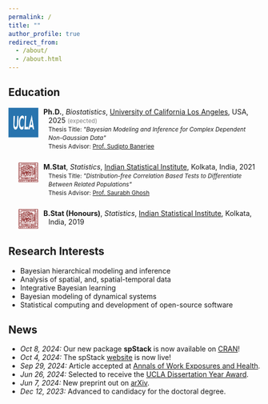 ```yaml
---
permalink: /
title: ""
author_profile: true
redirect_from:
  - /about/
  - /about.html
---
```


## Education
<ul style="padding-left: 0;">
  <li style="list-style: none; display: flex; align-items: flex-start; margin-bottom: 25px;">
    <div style="margin-right: 10px; flex-shrink: 0;">
      <img src="../images/ucla-logo1.png" alt="Bullet 1" width="60" height="60">
    </div>
    <div style="text-indent: -10px; padding-left: 10px;">
      <b>Ph.D.</b>, <i>Biostatistics</i>, <a href="https://ph.ucla.edu/departments/biostatistics">University of California Los Angeles</a>, USA, 2025 <span style="font-size: smaller; color: grey">(expected)</span><br>
      <span style="font-size: smaller">Thesis Title: <i>"Bayesian Modeling and Inference for Complex Dependent Non-Gaussian Data"</i></span><br>
      <span style="font-size: smaller">Thesis Advisor: <a href="http://sudipto.bol.ucla.edu/">Prof. Sudipto Banerjee</a></span>
    </div>
  </li>
  <li style="list-style: none; display: flex; align-items: flex-start; margin-bottom: 25px;">
    <div style="margin-right: 10px; flex-shrink: 0; margin-left: 20px">
      <img src="../images/isi-logo-red.png" alt="Bullet 2" width="40" height="40">
    </div>
    <div style="text-indent: -10px; padding-left: 10px;">
      <b>M.Stat</b>, <i>Statistics</i>, <a href="https://www.isical.ac.in/">Indian Statistical Institute</a>, Kolkata, India, 2021<br>
      <span style="font-size: smaller">Thesis Title: <i>"Distribution-free Correlation Based Tests to Differentiate Between Related Populations"</i></span><br>
      <span style="font-size: smaller">Thesis Advisor: <a href="https://www.isical.ac.in/~saurabh/">Prof. Saurabh Ghosh</a></span>
    </div>
  </li>
  <li style="list-style: none; display: flex; align-items: flex-start; margin-bottom: 25px;">
    <div style="margin-right: 10px; flex-shrink: 0; margin-left: 20px">
      <img src="../images/isi-logo-red.png" alt="Bullet 3" width="40" height="40">
    </div>
    <div style="text-indent: -10px; padding-left: 10px;">
      <b>B.Stat (Honours)</b>, <i>Statistics</i>, <a href="https://www.isical.ac.in/">Indian Statistical Institute</a>, Kolkata, India, 2019
    </div>
  </li>
</ul>

<!-- - **Ph.D.**, *Biostatistics*, [University of California Los Angeles](https://ph.ucla.edu/departments/biostatistics), USA, 2025 <span style="font-size: smaller; color: grey">(expected)</span><img src="../images/ucla-logo1.png" align="right" alt="UCLA Logo" width="60" height="50" style="margin-right: 10px; margin-left: 10px;"/><br>
<span style="font-size: smaller">Thesis Title: <i>"Bayesian Modeling and Inference for Complex Dependent Non-Gaussian Data"</i></span><br>
<span style="font-size: smaller">Thesis Advisor: [Prof. Sudipto Banerjee](http://sudipto.bol.ucla.edu/)</span>

- **M.Stat**, *Statistics*, [Indian Statistical Institute](https://www.isical.ac.in/), Kolkata, India, 2021<img src="../images/isi-logo.png" align="right" alt="ISI Logo" width="45" height="45" style="margin-right: 10px; margin-left: 10px;"/><br>
<span style="font-size: smaller">Thesis Title: <i>"Distribution-free Correlation Based Tests to Differentiate Between Related Populations"</i></span><br>
<span style="font-size: smaller">Thesis Advisor: [Prof. Saurabh Ghosh](https://www.isical.ac.in/~saurabh/)</span>

- **B.Stat (Honours)**, *Statistics*, [Indian Statistical Institute](https://www.isical.ac.in/), Kolkata, India, 2019<img src="../images/isi-logo.png" align="right" alt="ISI Logo" width="45" height="45" style="margin-right: 10px; margin-left: 10px;"/> -->

## Research Interests
- Bayesian hierarchical modeling and inference
- Analysis of spatial, and, spatial-temporal data
- Integrative Bayesian learning
- Bayesian modeling of dynamical systems
- Statistical computing and development of open-source software

## News
- *Oct 8, 2024:* Our new package **spStack** is now available on [CRAN](https://cran.r-project.org/package=spStack)!
- *Oct 4, 2024:* The spStack [website](https://span-18.github.io/spStack-dev/) is now live!
- *Sep 29, 2024:* Article accepted at [Annals of Work Exposures and Health](https://doi.org/10.1093/annweh/wxae061).
- *Jun 26, 2024:* Selected to receive the [UCLA Dissertation Year Award](https://grad.ucla.edu/funding/financial-aid/funding-for-continuing-students/dissertation-year-fellowship/).
- *Jun 7, 2024:* New preprint out on [arXiv](https://arxiv.org/abs/2406.04655).
- *Dec 12, 2023:* Advanced to candidacy for the doctoral degree.